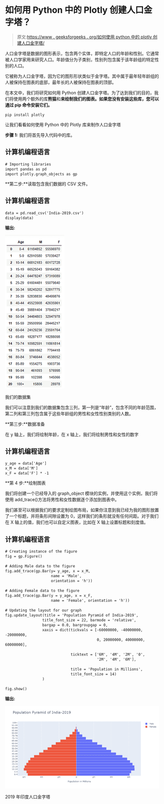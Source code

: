 # 如何用 Python 中的 Plotly 创建人口金字塔？

> 原文:[https://www . geeksforgeeks . org/如何使用 python 中的 plotly 创建人口金字塔/](https://www.geeksforgeeks.org/how-to-create-a-population-pyramid-using-plotly-in-python/)

人口金字塔是数据的图形表示，包含两个实体，即特定人口的年龄和性别。它通常被人口学家用来研究人口。年龄值分为子类别，性别列包含属于该年龄组的特定性别的人口。

它被称为人口金字塔，因为它的图形形状类似于金字塔。其中属于最年轻年龄组的人被保持在图表的底部，最年长的人被保持在图表的顶部。

在本文中，我们将研究如何用 Python 创建人口金字塔。为了达到我们的目的，我们将使用两个额外的库**熊猫**和**来绘制我们的图表。如果您没有安装这些库，您可以通过 pip 命令安装它们。**

```
pip install plotly
```

让我们看看如何使用 Python 中的 Plotly 库来制作人口金字塔

**步骤 1:** 我们将首先导入代码中的库。

## 计算机编程语言

```
# Importing libraries
import pandas as pd
import plotly.graph_objects as gp
```

**第二步:**读取包含我们数据的 CSV 文件。

## 计算机编程语言

```
data = pd.read_csv('India-2019.csv')
display(data)
```

**输出:**

![](img/685451d7bed465cbcf37e6aebef9229a.png)

我们的数据集

我们可以注意到我们的数据集包含三列，第一列是“年龄”，包含不同的年龄范围，第二列和第三列包含属于这些年龄组的男性和女性性别类别的人数。

**第三步:**数据准备

在 y 轴上，我们将绘制年龄，在 x 轴上，我们将绘制男性和女性的数字

## 计算机编程语言

```
y_age = data['Age']
x_M = data['M']
x_F = data['F'] * -1
```

**第 4 步:**绘制图表

我们将创建一个已经导入的 graph_object 模块的实例，并使用这个实例，我们将使用 add_trace()方法将男性和女性数据逐个添加到图表中。

我们甚至可以根据我们的要求定制绘图布局，如果你注意到我已经为我的图形放置了一个标题，并将条形间隙设置为 0，这样我们的条形就没有任何间距。对于我们在 X 轴上的值，我们也可以自定义图表，比如在 X 轴上设置标题和刻度值。

## 计算机编程语言

```
# Creating instance of the figure
fig = gp.Figure()

# Adding Male data to the figure
fig.add_trace(gp.Bar(y= y_age, x = x_M, 
                     name = 'Male', 
                     orientation = 'h'))

# Adding Female data to the figure
fig.add_trace(gp.Bar(y = y_age, x = x_F,
                     name = 'Female', orientation = 'h'))

# Updating the layout for our graph
fig.update_layout(title = 'Population Pyramid of India-2019',
                 title_font_size = 22, barmode = 'relative',
                 bargap = 0.0, bargroupgap = 0,
                 xaxis = dict(tickvals = [-60000000, -40000000, -20000000,
                                          0, 20000000, 40000000, 60000000],

                              ticktext = ['6M', '4M', '2M', '0', 
                                          '2M', '4M', '6M'],

                              title = 'Population in Millions',
                              title_font_size = 14)
                 )

fig.show()
```

**输出:**

![](img/2bfcd68c26bf60ab6f7c17fa8bd498cd.png)

2019 年印度人口金字塔